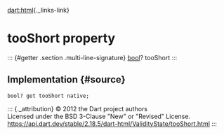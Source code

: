 [dart:html](../../dart-html/dart-html-library){._links-link}

tooShort property
=================

::: {#getter .section .multi-line-signature}
[bool](../../dart-core/bool-class)? tooShort
:::

Implementation {#source}
--------------

``` {.language-dart data-language="dart"}
bool? get tooShort native;
```

::: {._attribution}
© 2012 the Dart project authors\
Licensed under the BSD 3-Clause \"New\" or \"Revised\" License.\
<https://api.dart.dev/stable/2.18.5/dart-html/ValidityState/tooShort.html>
:::
